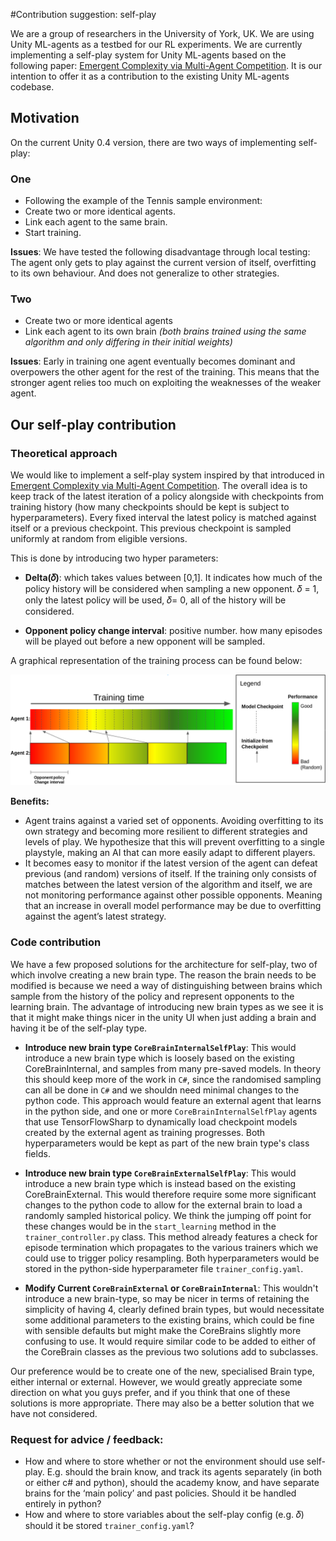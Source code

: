 #Contribution suggestion: self-play

We are a group of researchers in the University of York, UK. We are using Unity ML-agents as a testbed for our RL experiments. We are currently implementing a self-play system for Unity ML-agents based on the following paper: [Emergent Complexity via Multi-Agent Competition](https://arxiv.org/abs/1710.03748). It is our intention to offer it as a contribution to the existing Unity ML-agents codebase.  

## Motivation

On the current Unity 0.4 version, there are two ways of implementing self-play:

### One 

- Following the example of the Tennis sample environment: 
- Create two or more identical agents.
- Link each agent to the same brain.
- Start training.

**Issues**: We have tested the following disadvantage through local testing: 
The agent only gets to play against the current version of itself, overfitting to its own behaviour. And does not generalize to other strategies.

### Two

- Create two or more identical agents
- Link each agent to its own brain *(both brains trained using the same algorithm and only differing in their initial weights)*    
      
**Issues**:
Early in training one agent eventually becomes dominant and overpowers the other agent for the rest of the training. This means that the stronger agent relies too much on exploiting the weaknesses of the weaker agent.

## Our self-play contribution

### Theoretical approach

We would like to implement a self-play system inspired by that introduced in [Emergent Complexity via Multi-Agent Competition](https://arxiv.org/abs/1710.03748). The overall idea is to keep track of the latest iteration of a policy alongside with checkpoints from training history (how many checkpoints should be kept is subject to hyperparameters). Every fixed interval the latest policy is matched against itself or a previous checkpoint. This previous checkpoint is sampled uniformly at random from eligible versions.

This is done by introducing two hyper parameters:

- **Delta(𝛿)**: which takes values between [0,1]. It indicates how much of the policy history will be considered when sampling a new opponent. 𝛿 = 1, only the latest policy will be used, 𝛿= 0, all of the history will be considered.      

- **Opponent policy change interval**: positive number. how many episodes will be played out before a new opponent will be sampled. 

A graphical representation of the training process can be found below: 

![self-play-graph](https://github.com/Danielhp95/IGGI-2018-Workshop-Unity-Self-Play-RL/blob/master/images/self-play-graph.png)  

**Benefits:**
- Agent trains against a varied set of opponents. Avoiding overfitting to its own strategy and becoming more resilient to different strategies and levels of play. We hypothesize that this will prevent overfitting to a single playstyle, making an AI that can more easily adapt to different players.
- It becomes easy to monitor if the latest version of the agent can defeat previous (and random) versions of itself. If the training only consists of matches between the latest version of the algorithm and itself, we are not monitoring performance against other possible opponents. Meaning that an increase in overall model performance may be due to overfitting against the agent’s latest strategy.


### Code contribution
We have a few proposed solutions for the architecture for self-play, two of which involve creating a new brain type. The reason the brain needs to be modified is because we need a way of distinguishing between brains which sample from the history of the policy and represent opponents to the learning brain. The advantage of introducing new brain types as we see it is that it might make things nicer in the unity UI when just adding a brain and having it be of the self-play type.

- **Introduce new brain type `CoreBrainInternalSelfPlay`**: This would introduce a new brain type which is loosely based on the existing CoreBrainInternal, and samples from many pre-saved models. In theory this should keep more of the work in `C#`, since the randomised sampling can all be done in `C#` and we shouldn need minimal changes to the python code. This approach would feature an external agent that learns in the python side, and one or more `CoreBrainInternalSelfPlay` agents that use TensorFlowSharp to dynamically load checkpoint models created by the external agent as training progresses. Both hyperparameters would be kept as part of the new brain type's class fields.

- **Introduce new brain type `CoreBrainExternalSelfPlay`**: This would introduce a new brain type which is instead based on the existing CoreBrainExternal. This would therefore require some more significant changes to the python code to allow for the external brain to load a randomly sampled historical policy. We think the jumping off point for these changes would be in the `start_learning` method in the `trainer_controller.py` class. This method already features a check for episode termination which propagates to the various trainers which we could use to trigger policy resampling. Both hyperparameters would be stored in the python-side hyperparameter file `trainer_config.yaml`.

- **Modify Current `CoreBrainExternal` or `CoreBrainInternal`**: This wouldn't introduce a new brain-type, so may be nicer in terms of retaining the simplicity of having 4, clearly defined brain types, but would necessitate some additional parameters to the existing brains, which could be fine with sensible defaults but might make the CoreBrains slightly more confusing to use. It would require similar code to be added to either of the CoreBrain classes as the previous two solutions add to subclasses.

Our preference would be to create one of the new, specialised Brain type, either internal or external. However, we would greatly appreciate some direction on what you guys prefer, and if you think that one of these solutions is more appropriate. There may also be a better solution that we have not considered.


### Request for advice / feedback:

- How and where to store whether or not the environment should use self-play. E.g. should the brain know, and track its agents separately (in both or either c# and python), should the academy know, and have separate brains for the ‘main policy’ and past policies. Should it be handled entirely in python?
- How and where to store variables about the self-play config (e.g. 𝛿) should it be stored `trainer_config.yaml`?
